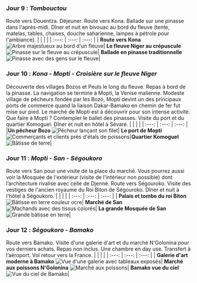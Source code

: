 ### Jour 9 : ***Tombouctou***
Route vers Douentza. Déjeuner. Route vers Kona. Ballade sur une pinasse dans l'après-midi. Dîner et nuit en bivouac au bord du fleuve (tente, matelas, tables, chaises, douche saharienne, lampes à pétrole pour l'ambiance).
| | | |
| :---: | :---: | :---: |
| **Route vers Kona** ![Arbre majestueux au bord d'un fleuve](/asset/img/Arbre.jpg)| **Le fleuve Niger au crépuscule** ![Pinasse sur le fleuve au crépuscule](/asset/img/pinasse.jpg)| **Ballade en pinasse traditionnelle** ![Pinasse avec des gens sur le fleuve](/asset/img/bivouacFleuve.jpg)|


### Jour 10 : ***Kona - Mopti - Croisière sur le fleuve Niger***
Découverte des villages Bozos et Peuls le long du fleuve. Repas à bord de la pinasse. La navigation se termine à Mopti, la Venise malienne. Modeste village de pêcheurs fondée par les Bozo, Mopti devint un des principaux ports de commerce quand la liaison Dakar-Bamako en chemin de fer fut mise sur pied. Le marché de Mopti est à découvrir pour son intense activité. Que faire à Mopti ? Contempler le ballet des pinasses. Visite du port et du quartier Komoguel. Dîner et nuit en hôtel  à Sévaré.
| | | |
| :---: | :---: | :---: |
|**Un pêcheur Bozo** ![Pêcheur lançant son filet](/asset/img/BozoF.jpg)| **Le port de Mopti** ![Commerçants et clients près d'étals de poissons](/asset/img/portmopti.jpg)|**Quartier Komoguel** ![Bâtisse de terre](/asset/img/komoguel.jpeg)|


### Jour 11 : ***Mopti - San - Ségoukoro***
Route vers San pour une visite de la place du marché. Vous pourrez aussi voir la Mosquée de l'extérieur (visite de l'intérieur non possible) dont l’architecture rivalise avec celle de Djenné. Route vers Ségouroko. Visite des vestiges de l'ancien royaume du Roi Biton de Ségouroko. Dîner et nuit à l'hôtel à Ségoukoro.
| | | |
| :---: | :---: | :---: |
| **Palais et tombe du roi Biton** ![Bâtisse en terre couleur ocre](/asset/img/PalaisRoiBiton.jpg)| **Marché de San** ![Machands avec des tissus colorés](/asset/img/marcheSan.jpg)| **La grande Mosquée de San** ![Grande bâtisse en terre](/asset/img/MosquéedeSan.jpg)|


### Jour 12 : ***Ségoukoro - Bamako***
Route vers Bamako. Visite d'une galerie d'art et du marché N'Golonina pour vos derniers achats. Repas non inclus. Une chambre en day use. Transfert à l’aéroport. Vol retour vers la France.
| | | |
| :---: | :---: | :---: |
| **Galerie d'art moderne à Bamako** ![Vue d'une galerie avec tableaux exposés](/asset/img/galerie.jpg)| **Marché aux poissons N'Golonina** ![Marché aux poissons](/asset/img/marcheNgolonina.jpg)| **Bamako vue du ciel** ![Vue du ciel de Bamako](/asset/img/bamako.jpg)|



